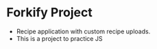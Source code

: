 # Forkify Project

- Recipe application with custom recipe uploads.
- This is a project to practice JS
